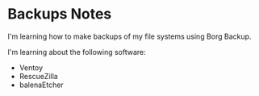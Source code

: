 # Backups Notes

I'm learning how to make backups of my file systems using Borg Backup.

I'm learning about the following software:

* Ventoy
* RescueZilla
* balenaEtcher

